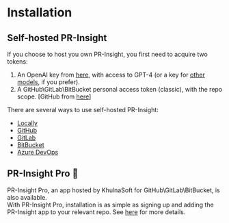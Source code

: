 # Installation

## Self-hosted PR-Insight
If you choose to host you own PR-Insight, you first need to acquire two tokens:

1. An OpenAI key from [here](https://platform.openai.com/api-keys), with access to GPT-4 (or a key for [other models](../usage-guide/additional_configurations.md/#changing-a-model), if you prefer).
2. A GitHub\GitLab\BitBucket personal access token (classic), with the repo scope. [GitHub from [here](https://github.com/settings/tokens)]

There are several ways to use self-hosted PR-Insight:

- [Locally](./locally.md)
- [GitHub](./github.md)
- [GitLab](./gitlab.md)
- [BitBucket](./bitbucket.md)
- [Azure DevOps](./azure.md)

## PR-Insight Pro 💎
PR-Insight Pro, an app hosted by KhulnaSoft for GitHub\GitLab\BitBucket, is also available. 
<br>
With PR-Insight Pro, installation is as simple as signing up and adding the PR-Insight app to your relevant repo. 
See [here](./pr_insight_pro.md) for more details.